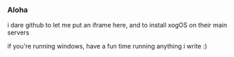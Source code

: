 ### Aloha

i dare github to let me put an iframe here, and to install xogOS on their main servers

if you're running windows, have a fun time running anything i write :)
